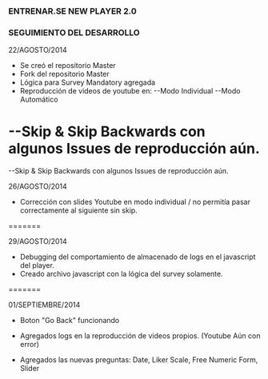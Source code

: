 ### ENTRENAR.SE NEW PLAYER 2.0 ###
### SEGUIMIENTO DEL DESARROLLO ###

22/AGOSTO/2014

- Se creó el repositorio Master
- Fork del repositorio Master
- Lógica para Survey Mandatory agregada
- Reproducción de videos de youtube en:
--Modo Individual
--Modo Automático

--Skip & Skip Backwards con algunos Issues de reproducción aún.
=======
--Skip & Skip Backwards con algunos Issues de reproducción aún.

26/AGOSTO/2014

- Corrección con slides Youtube en modo individual / no permitía pasar correctamente al siguiente sin skip.

=======

29/AGOSTO/2014

- Debugging del comportamiento de almacenado de logs en el javascript del player.
- Creado archivo javascript con la lógica del survey solamente.

=======

01/SEPTIEMBRE/2014

- Boton "Go Back" funcionando
- Agregados logs en la reproducción de videos propios. (Youtube Aún con error)

- Agregados las nuevas preguntas: Date, Liker Scale, Free Numeric Form, Slider